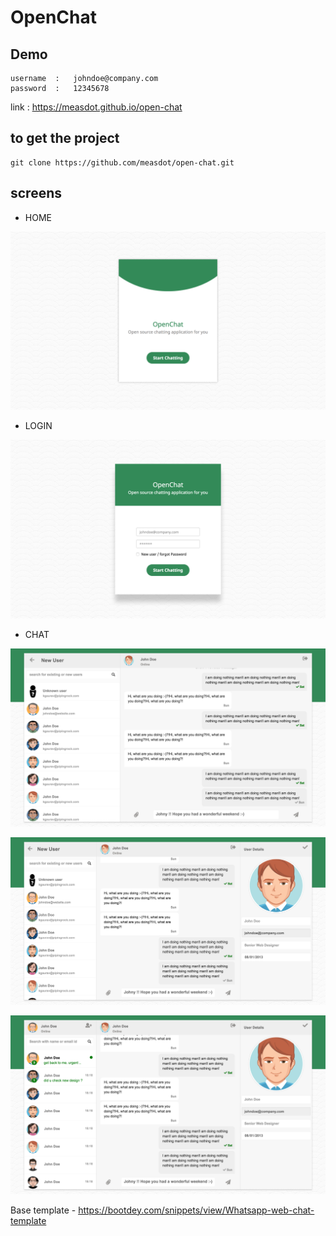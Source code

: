 # OpenChat

## Demo

```
username  :   johndoe@company.com
password  :   12345678
```

link      :   https://measdot.github.io/open-chat

## to get the project

```
git clone https://github.com/measdot/open-chat.git
```

## screens

* HOME

![HOME SCREEN](screens/home.png)

* LOGIN

![LOGIN SCREEN](screens/login.png)

* CHAT

![CHAT SCREEN](screens/chat.png)

![CHAT WITH ADD NEW USER SCREEN](screens/chat_new_user.png)

![CHAT WITH PROFILE](screens/chat_profile.png)

Base template - https://bootdey.com/snippets/view/Whatsapp-web-chat-template
